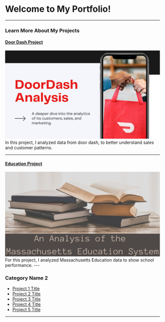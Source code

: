 # Welcome to My Portfolio!

---

### Learn More About My Projects

#### [Door Dash Project](https://www.linkedin.com/pulse/doordash-analytics-catherine-gonzales/)
<img src="images/Doordash.png"/>
In this project, I analyzed data from door dash, to better understand sales and customer patterns.

---
#### [Education Project](https://www.linkedin.com/pulse/deep-dive-massachusetts-education-system-how-schools-gonzales/)
<img src="images/Education.png"/>
For this project, I analyzed Massachusetts Education data to show school performance.
---

### Category Name 2

- [Project 1 Title](http://example.com/)
- [Project 2 Title](http://example.com/)
- [Project 3 Title](http://example.com/)
- [Project 4 Title](http://example.com/)
- [Project 5 Title](http://example.com/)

---




